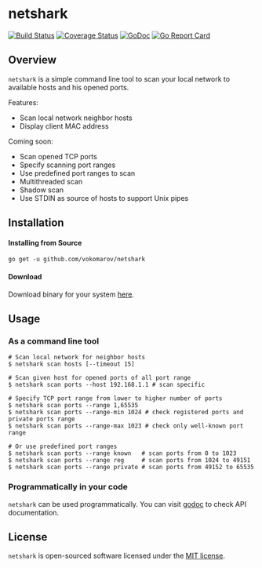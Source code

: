 # netshark
[![Build Status](https://travis-ci.org/vokomarov/netshark.svg?branch=master)](https://travis-ci.org/vokomarov/netshark)
[![Coverage Status](https://coveralls.io/repos/github/vokomarov/netshark/badge.svg?branch=master)](https://coveralls.io/github/vokomarov/netshark?branch=master)
[![GoDoc](https://godoc.org/github.com/vokomarov/netshark?status.svg)](https://godoc.org/github.com/vokomarov/netshark)
[![Go Report Card](https://goreportcard.com/badge/github.com/vokomarov/netshark)](https://goreportcard.com/report/github.com/vokomarov/netshark)

## Overview

`netshark` is a simple command line tool to scan your local network to available hosts and his opened ports.

Features:
- Scan local network neighbor hosts
- Display client MAC address

Coming soon:
- Scan opened TCP ports
- Specify scanning port ranges
- Use predefined port ranges to scan
- Multithreaded scan
- Shadow scan
- Use STDIN as source of hosts to support Unix pipes

## Installation

#### Installing from Source

```
go get -u github.com/vokomarov/netshark
```

#### Download

Download binary for your system [here](https://github.com/vokomarov/netshark/releases).

## Usage

### As a command line tool

```shell script
# Scan local network for neighbor hosts
$ netshark scan hosts [--timeout 15]

# Scan given host for opened ports of all port range
$ netshark scan ports --host 192.168.1.1 # scan specific

# Specify TCP port range from lower to higher number of ports
$ netshark scan ports --range 1,65535
$ netshark scan ports --range-min 1024 # check registered ports and private ports range
$ netshark scan ports --range-max 1023 # check only well-known port range

# Or use predefined port ranges
$ netshark scan ports --range known   # scan ports from 0 to 1023
$ netshark scan ports --range reg     # scan ports from 1024 to 49151
$ netshark scan ports --range private # scan ports from 49152 to 65535
```

### Programmatically in your code

`netshark` can be used programmatically. You can visit [godoc](https://godoc.org/github.com/vokomarov/netshark) to check API documentation.

## License

`netshark` is open-sourced software licensed under the [MIT license](http://opensource.org/licenses/MIT).
